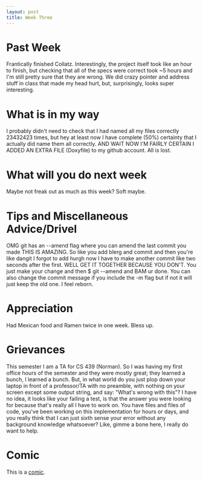 ```yaml
---
layout: post
title: Week Three
---
```


# Past Week
Frantically finished Collatz. Interestingly, the project itself took like an hour to finish, but checking that all of the specs were correct took ~5 hours and I'm still pretty sure that they are wrong. We did crazy pointer and address stuff in class that made my head hurt, but, surprisingly, looks super interesting.

# What is in my way
I probably didn't need to check that I had named all my files correctly 23432423 times, but hey at least now I have complete (50%) certainty that I actually did name them all correctly. AND WAIT NOW I'M FAIRLY CERTAIN I ADDED AN EXTRA FILE (Doxyfile) to my github account. All is lost.

# What will you do next week
Maybe not freak out as much as this week? Soft maybe.

# Tips and Miscellaneous Advice/Drivel
OMG git has an --amend flag where you can amend the last commit you made THIS IS AMAZING. So like you add blerg and commit and then you're like dangit I forgot to add hurgh now I have to make another commit like two seconds after the first. WELL GET IT TOGETHER BECAUSE YOU DON'T. You just make your change and then $ git --amend and BAM ur done. You can also change the commit message if you include the -m flag but if not it will just keep the old one. I feel reborn.

# Appreciation
Had Mexican food and Ramen twice in one week. Bless up.

# Grievances
This semester I am a TA for CS 439 (Norman). So I was having my first office hours of the semester and they were mostly great; they learned a bunch, I learned a bunch. But, in what world do you just plop down your laptop in front of a professor/TA with no preamble, with nothing on your screen except some output string, and say: "What's wrong with this"? I have no idea, it looks like your failing a test, is that the answer you were looking for because that's really all I have to work on. You have files and files of code, you've been working on this implementation for hours or days, and you really think that I can just sixth sense your error without any background knowledge whatsoever? Like, gimme a bone here, I really do want to help.

# Comic
This is a [comic](http://www.smbc-comics.com/comic/2010-08-29 "This text don't need no title").
